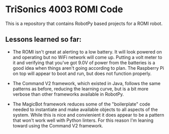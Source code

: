 # TriSonics 4003 ROMI Code

This is a repository that contains RobotPy based projects for a ROMI robot.

## Lessons learned so far:
- The ROMI isn't great at alerting to a low battery. It will look powered on
and operating but no WiFi network will come up. Putting a volt meter to it
and verifying that you've got 9.0V of power from the batteries is a good idea
when things aren't going according to plan. The Raspberry Pi on top will
appear to boot and run, but does not function properly.

- The Command V2 framework, which existed in Java, follows the same patterns as
before, reducing the learning curve, but is a bit more verbose than other
frameworks available in RobotPy.

- The MagicBot framework reduces some of the "boilerplate" code needed to
instantiate and make available objects to all aspects of the system. While
this is nice and convienient it does appear to be a pattern that won't work
well with Python linters. For this reason I'm leaning toward using the Command
V2 framework.





